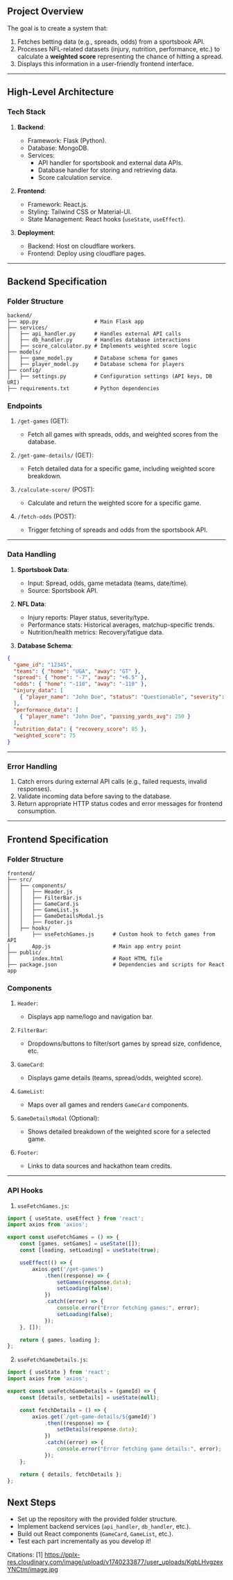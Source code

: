 ## **Project Overview**
The goal is to create a system that:
1. Fetches betting data (e.g., spreads, odds) from a sportsbook API.
2. Processes NFL-related datasets (injury, nutrition, performance, etc.) to calculate a **weighted score** representing the chance of hitting a spread.
3. Displays this information in a user-friendly frontend interface.

---

## **High-Level Architecture**

### **Tech Stack**
1. **Backend**:
   - Framework: Flask (Python).
   - Database: MongoDB.
   - Services:
     - API handler for sportsbook and external data APIs.
     - Database handler for storing and retrieving data.
     - Score calculation service.

2. **Frontend**:
   - Framework: React.js.
   - Styling: Tailwind CSS or Material-UI.
   - State Management: React hooks (`useState`, `useEffect`).

3. **Deployment**:
   - Backend: Host on cloudflare workers.
   - Frontend: Deploy using cloudflare pages.

---

## **Backend Specification**

### **Folder Structure**
```
backend/
├── app.py                  # Main Flask app
├── services/
│   ├── api_handler.py      # Handles external API calls
│   ├── db_handler.py       # Handles database interactions
│   ├── score_calculator.py # Implements weighted score logic
├── models/
│   ├── game_model.py       # Database schema for games
│   ├── player_model.py     # Database schema for players
├── config/
│   ├── settings.py         # Configuration settings (API keys, DB URI)
├── requirements.txt        # Python dependencies
```

### **Endpoints**
1. `/get-games` (GET):
   - Fetch all games with spreads, odds, and weighted scores from the database.

2. `/get-game-details/` (GET):
   - Fetch detailed data for a specific game, including weighted score breakdown.

3. `/calculate-score/` (POST):
   - Calculate and return the weighted score for a specific game.

4. `/fetch-odds` (POST):
   - Trigger fetching of spreads and odds from the sportsbook API.

---

### **Data Handling**
1. **Sportsbook Data**:
   - Input: Spread, odds, game metadata (teams, date/time).
   - Source: Sportsbook API.
   
2. **NFL Data**:
   - Injury reports: Player status, severity/type.
   - Performance stats: Historical averages, matchup-specific trends.
   - Nutrition/health metrics: Recovery/fatigue data.
   
3. **Database Schema**:
```json
{
  "game_id": "12345",
  "teams": { "home": "UGA", "away": "GT" },
  "spread": { "home": "-7", "away": "+6.5" },
  "odds": { "home": "-110", "away": "-110" },
  "injury_data": [
    { "player_name": "John Doe", "status": "Questionable", "severity": 0.7 }
  ],
  "performance_data": [
    { "player_name": "John Doe", "passing_yards_avg": 250 }
  ],
  "nutrition_data": { "recovery_score": 85 },
  "weighted_score": 75
}
```

---

### **Error Handling**
1. Catch errors during external API calls (e.g., failed requests, invalid responses).
2. Validate incoming data before saving to the database.
3. Return appropriate HTTP status codes and error messages for frontend consumption.

---

## **Frontend Specification**

### **Folder Structure**
```
frontend/
├── src/
│   ├── components/
│   │   ├── Header.js
│   │   ├── FilterBar.js
│   │   ├── GameCard.js
│   │   ├── GameList.js
│   │   ├── GameDetailsModal.js
│   │   ├── Footer.js
│   ├── hooks/
│       ├── useFetchGames.js      # Custom hook to fetch games from API
│       App.js                    # Main app entry point
├── public/
│       index.html                # Root HTML file
├── package.json                  # Dependencies and scripts for React app
```

### **Components**
1. `Header`:
   - Displays app name/logo and navigation bar.

2. `FilterBar`:
   - Dropdowns/buttons to filter/sort games by spread size, confidence, etc.

3. `GameCard`:
   - Displays game details (teams, spread/odds, weighted score).

4. `GameList`:
   - Maps over all games and renders `GameCard` components.

5. `GameDetailsModal` (Optional):
   - Shows detailed breakdown of the weighted score for a selected game.

6. `Footer`:
   - Links to data sources and hackathon team credits.

---

### **API Hooks**
1. `useFetchGames.js`:
```javascript
import { useState, useEffect } from 'react';
import axios from 'axios';

export const useFetchGames = () => {
    const [games, setGames] = useState([]);
    const [loading, setLoading] = useState(true);

    useEffect(() => {
        axios.get('/get-games')
            .then((response) => {
                setGames(response.data);
                setLoading(false);
            })
            .catch((error) => {
                console.error("Error fetching games:", error);
                setLoading(false);
            });
    }, []);

    return { games, loading };
};
```

2. `useFetchGameDetails.js`:
```javascript
import { useState } from 'react';
import axios from 'axios';

export const useFetchGameDetails = (gameId) => {
    const [details, setDetails] = useState(null);

    const fetchDetails = () => {
        axios.get(`/get-game-details/${gameId}`)
            .then((response) => {
                setDetails(response.data);
            })
            .catch((error) => {
                console.error("Error fetching game details:", error);
            });
    };

    return { details, fetchDetails };
};
```

## **Next Steps**
- Set up the repository with the provided folder structure.
- Implement backend services (`api_handler`, `db_handler`, etc.).
- Build out React components (`GameCard`, `GameList`, etc.).
- Test each part incrementally as you develop it!

Citations:
[1] https://pplx-res.cloudinary.com/image/upload/v1740233877/user_uploads/KgbLHvgzexYNCtm/image.jpg